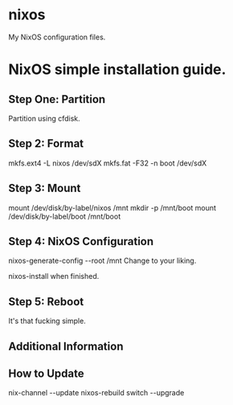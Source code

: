 # nixos
My NixOS configuration files.

# NixOS simple installation guide.

## Step One: Partition

Partition using cfdisk.

## Step 2: Format

mkfs.ext4 -L nixos /dev/sdX
mkfs.fat -F32 -n boot /dev/sdX

## Step 3: Mount
mount /dev/disk/by-label/nixos /mnt
mkdir -p /mnt/boot
mount /dev/disk/by-label/boot /mnt/boot

## Step 4: NixOS Configuration

nixos-generate-config --root /mnt
Change to your liking.

nixos-install when finished.

## Step 5: Reboot

It's that fucking simple.

## Additional Information

## How to Update

nix-channel --update
nixos-rebuild switch --upgrade
